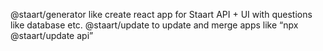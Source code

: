 @staart/generator like create react app for Staart API + UI with questions like database etc.
@staart/update to update and merge apps like “npx @staart/update api”